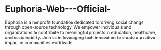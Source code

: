 # Euphoria-Web---Official-
Euphoria is a nonprofit foundation dedicated to driving social change through open-source technology. We empower individuals and organizations to contribute to meaningful projects in education, healthcare, and sustainability. Join us in leveraging tech innovation to create a positive impact in communities worldwide.
